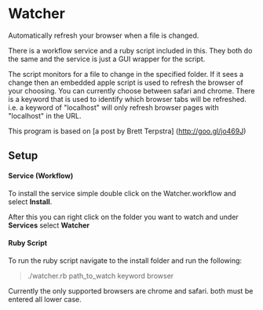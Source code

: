 # Watcher
Automatically refresh your browser when a file is changed.

There is a workflow service and a ruby script included in this. They both do the same and the service is just a GUI wrapper for the script.

The script monitors for a file to change in the specified folder. If it sees a change then an embedded apple script is used to refresh the browser of your choosing. You can currently choose between safari and chrome. There is a keyword that is used to identify which browser tabs will be refreshed. i.e. a keyword of "localhost" will only refresh browser pages with "localhost" in the URL.

This program is based on [a post by Brett Terpstra] (http://goo.gl/jo469J)

## Setup
#### Service (Workflow)
To install the service simple double click on the Watcher.workflow and select **Install**. 

After this you can right click on the folder you want to watch and under **Services** select **Watcher**

#### Ruby Script
To run the ruby script navigate to the install folder and run the following:

> ./watcher.rb path_to_watch keyword browser

Currently the only supported browsers are chrome and safari. both must be entered all lower case.

